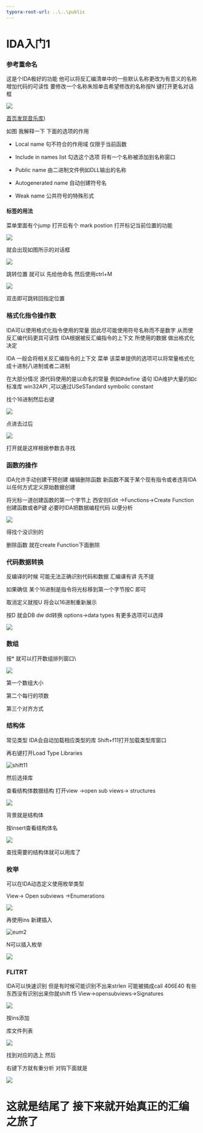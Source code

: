 ```yaml
---
typora-root-url: ..\..\public
---
```


# IDA入门1

### 参考重命名

这是个IDA极好的功能 他可以将反汇编清单中的一些默认名称更改为有意义的名称 增加代码的可读性 要修改一个名称朱旭单击希望修改的名称按N 键打开更名对话框

![](/studyre/pressNjiehsi.png)



[首页](http://localhost:27232/#/)[发现](http://localhost:27232/#/explore)[音乐库](http://localhost:27232/#/library))

如图  我解释一下 下面的选项的作用

* Local name 句不符合的作用域 仅限于当前函数

* Include in names list 勾选这个选项 将有一个名称被添加到名称窗口
* Public name 由二进制文件例如DLL输出的名称
* Autogenerated name 自动创建符号名
* Weak name 公共符号的特殊形式 

#### 标签的用法

菜单里面有个jump 打开后有个 mark postion 打开标记当前位置的功能

 ![](/studyre/markpweizhi.png)

就会出现如图所示的对话框

![](/studyre/markpshow.png)



跳转位置 就可以 先给他命名 然后使用ctrl+M

![](/studyre/ctrlm.png)

双击即可跳转回指定位置

### 格式化指令操作数 

IDA可以使用格式化指令使用的常量 因此尽可能使用符号名称而不是数字 从而使反汇编代码更具可读性 IDA根据被反汇编指令的上下文 所使用的数据 做出格式化决定

IDA 一般会将相关反汇编指令的上下文 菜单 该菜单提供的选项可以将常量格式化成十进制八进制或者二进制

在大部分情况 源代码使用的是以命名的常量 例如#define 语句 IDA维护大量的如c标准库 win32API ,可以通过USeSTandard symbolic constant

找个16进制然后右键

![](/studyre/changliangsearch.png)

点进去过后

![](/studyre/changliangliebiao.png)

打开就是这样根据参数去寻找

### 函数的操作

IDA允许手动创建干预创建 编辑删除函数 新函数不属于某个现有指令或者违背IDA以任何方式定义原始数据创建

将光标一道创建函数的第一个字节上 西安则Edit ->Functions->Create Function 创建函数或者P键 必要时IDA把数据编程代码 以便分析

![](/studyre/P.png)

得找个没识别的 

删除函数 就在create Function下面删除

### 代码数据转换 

反编译的时候 可能无法正确识别代码和数据  汇编课有讲 先不提

如果确信 某个16进制是指令将光标移到第一个字节按C 即可

取消定义就按U 将会以16进制重新展示

按D 就会DB dw dd转换 options->data types 有更多选项可以选择

![](/studyre/D.png)

### 数组

按* 就可以打开数组排列窗口\

![](/studyre/arry.png)

第一个数组大小

第二个每行的项数

第三个对齐方式

### 结构体

常见类型 IDA会自动加载相应类型的库 Shift+f11打开加载类型库窗口

再右键打开Load Type Libraries

![shift11](/studyre/shift11.png)

然后选择库

查看结构体数据结构 打开view ->open sub views-> structures

![](/studyre/jieguti.png)

背景就是结构体

按insert查看结构体名

![](/studyre/jiegouti.png)

查找需要的结构体就可以用库了



### 枚举

可以在IDA动态定义使用枚举类型

View-> Open subviews ->Enumerations

![](/studyre/eum1.png)

再使用ins 新建插入

![]()![eum2](/studyre/eum2.png)

N可以插入枚举

![](/studyre/meijv1.png)

### FLITRT

IDA可以快速识别 但是有时候可能识别不出来strlen 可能被搞成call 406E40 有些东西没有识别出来你就shift f5  View->opensubviews->Signatures  

![](/studyre/shift5.png)

按ins添加

库文件列表

![](/studyre/insku.png)

找到对应的选上 然后

右键下方就有重分析 对钩下面就是

![](/studyre/chongfenxi.png)



# 这就是结尾了 接下来就开始真正的汇编之旅了